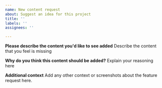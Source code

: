 ```yaml
---
name: New content request 
about: Suggest an idea for this project
title: ''
labels: ''
assignees: ''

---
```


**Please describe the content you'd like to see added**
Describe the content that you feel is missing

**Why do you think this content should be added?**
Explain your reasoning here

**Additional context**
Add any other context or screenshots about the feature request here.
